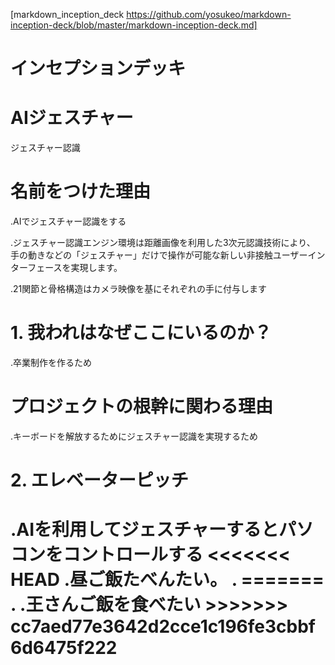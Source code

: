 [markdown_inception_deck https://github.com/yosukeo/markdown-inception-deck/blob/master/markdown-inception-deck.md]

<h1>インセプションデッキ</h1>

<h1>AIジェスチャー</h1>
ジェスチャー認識
  
<h1>名前をつけた理由</h1>

  .AIでジェスチャー認識をする
  
  .ジェスチャー認識エンジン環境は距離画像を利用した3次元認識技術により、 手の動きなどの「ジェスチャー」だけで操作が可能な新しい非接触ユーザーインターフェースを実現します。
  
  .21関節と骨格構造はカメラ映像を基にそれぞれの手に付与します
  
 <h1>1. 我われはなぜここにいるのか？</h1>
 
  .卒業制作を作るため
 
 <h1>プロジェクトの根幹に関わる理由</h1>
 
  .キーボードを解放するためにジェスチャー認識を実現するため
  
<h1>2. エレベーターピッチ<h1>
  .AIを利用してジェスチャーするとパソコンをコントロールする
<<<<<<< HEAD
  .昼ご飯たべんたい。
  .
=======
  .
  .王さんご飯を食べたい
>>>>>>> cc7aed77e3642d2cce1c196fe3cbbf6d6475f222

